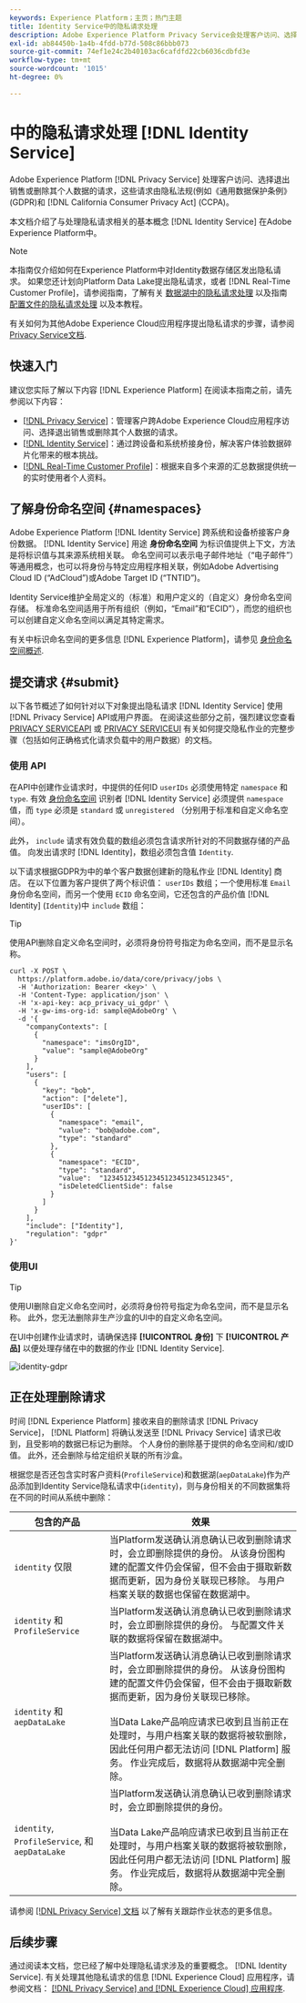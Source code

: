 ```yaml
---
keywords: Experience Platform；主页；热门主题
title: Identity Service中的隐私请求处理
description: Adobe Experience Platform Privacy Service会处理客户访问、选择退出销售或删除其个人数据的请求，如许多隐私法规所述。 本文档介绍了与处理Identity Service的隐私请求相关的基本概念。
exl-id: ab84450b-1a4b-4fdd-b77d-508c86bbb073
source-git-commit: 74ef1e24c2b40103ac6cafdfd22cb6036cdbfd3e
workflow-type: tm+mt
source-wordcount: '1015'
ht-degree: 0%

---
```


# 中的隐私请求处理 [!DNL Identity Service]

Adobe Experience Platform [!DNL Privacy Service] 处理客户访问、选择退出销售或删除其个人数据的请求，这些请求由隐私法规(例如《通用数据保护条例》(GDPR)和 [!DNL California Consumer Privacy Act] (CCPA)。

本文档介绍了与处理隐私请求相关的基本概念 [!DNL Identity Service] 在Adobe Experience Platform中。

>[!NOTE]
>
>本指南仅介绍如何在Experience Platform中对Identity数据存储区发出隐私请求。 如果您还计划向Platform Data Lake提出隐私请求，或者 [!DNL Real-Time Customer Profile]，请参阅指南，了解有关 [数据湖中的隐私请求处理](../catalog/privacy.md) 以及指南 [配置文件的隐私请求处理](../profile/privacy.md) 以及本教程。
>
>有关如何为其他Adobe Experience Cloud应用程序提出隐私请求的步骤，请参阅 [Privacy Service文档](../privacy-service/experience-cloud-apps.md).

## 快速入门

建议您实际了解以下内容 [!DNL Experience Platform] 在阅读本指南之前，请先参阅以下内容：

* [[!DNL Privacy Service]](../privacy-service/home.md)：管理客户跨Adobe Experience Cloud应用程序访问、选择退出销售或删除其个人数据的请求。
* [[!DNL Identity Service]](../identity-service/home.md)：通过跨设备和系统桥接身份，解决客户体验数据碎片化带来的根本挑战。
* [[!DNL Real-Time Customer Profile]](home.md)：根据来自多个来源的汇总数据提供统一的实时使用者个人资料。

## 了解身份命名空间 {#namespaces}

Adobe Experience Platform [!DNL Identity Service] 跨系统和设备桥接客户身份数据。 [!DNL Identity Service] 用途 **身份命名空间** 为标识值提供上下文，方法是将标识值与其来源系统相关联。 命名空间可以表示电子邮件地址（“电子邮件”）等通用概念，也可以将身份与特定应用程序相关联，例如Adobe Advertising Cloud ID (“AdCloud”)或Adobe Target ID (“TNTID”)。

Identity Service维护全局定义的（标准）和用户定义的（自定义）身份命名空间存储。 标准命名空间适用于所有组织（例如，“Email”和“ECID”），而您的组织也可以创建自定义命名空间以满足其特定需求。

有关中标识命名空间的更多信息 [!DNL Experience Platform]，请参见 [身份命名空间概述](../identity-service/namespaces.md).

## 提交请求 {#submit}

以下各节概述了如何针对以下对象提出隐私请求 [!DNL Identity Service] 使用 [!DNL Privacy Service] API或用户界面。 在阅读这些部分之前，强烈建议您查看 [PRIVACY SERVICEAPI](../privacy-service/api/getting-started.md) 或 [PRIVACY SERVICEUI](../privacy-service/ui/overview.md) 有关如何提交隐私作业的完整步骤（包括如何正确格式化请求负载中的用户数据）的文档。

### 使用 API

在API中创建作业请求时，中提供的任何ID `userIDs` 必须使用特定 `namespace` 和 `type`. 有效 [身份命名空间](#namespaces) 识别者 [!DNL Identity Service] 必须提供 `namespace` 值，而 `type` 必须是 `standard` 或 `unregistered` （分别用于标准和自定义命名空间）。

此外， `include` 请求有效负载的数组必须包含请求所针对的不同数据存储的产品值。 向发出请求时 [!DNL Identity]，数组必须包含值 `Identity`.

以下请求根据GDPR为中的单个客户数据创建新的隐私作业 [!DNL Identity] 商店。 在以下位置为客户提供了两个标识值： `userIDs` 数组；一个使用标准 `Email` 身份命名空间，而另一个使用 `ECID` 命名空间，它还包含的产品价值 [!DNL Identity] (`Identity`)中 `include` 数组：

>[!TIP]
>
>使用API删除自定义命名空间时，必须将身份符号指定为命名空间，而不是显示名称。

```shell
curl -X POST \
  https://platform.adobe.io/data/core/privacy/jobs \
  -H 'Authorization: Bearer <key>' \
  -H 'Content-Type: application/json' \
  -H 'x-api-key: acp_privacy_ui_gdpr' \
  -H 'x-gw-ims-org-id: sample@AdobeOrg' \
  -d '{
    "companyContexts": [
      {
        "namespace": "imsOrgID",
        "value": "sample@AdobeOrg"
      }
    ],
    "users": [
      {
        "key": "bob",
        "action": ["delete"],
        "userIDs": [
          {
            "namespace": "email",
            "value": "bob@adobe.com",
            "type": "standard"
          },
          {
            "namespace": "ECID",
            "type": "standard",
            "value":  "123451234512345123451234512345",
            "isDeletedClientSide": false
          }
        ]
      }
    ],
    "include": ["Identity"],
    "regulation": "gdpr"
}'
```

### 使用UI

>[!TIP]
>
>使用UI删除自定义命名空间时，必须将身份符号指定为命名空间，而不是显示名称。 此外，您无法删除非生产沙盒的UI中的自定义命名空间。

在UI中创建作业请求时，请确保选择 **[!UICONTROL 身份]** 下 **[!UICONTROL 产品]** 以便处理存储在中的数据的作业 [!DNL Identity Service].

![identity-gdpr](./images/identity-gdpr.png)

## 正在处理删除请求

时间 [!DNL Experience Platform] 接收来自的删除请求 [!DNL Privacy Service]， [!DNL Platform] 将确认发送至 [!DNL Privacy Service] 请求已收到，且受影响的数据已标记为删除。 个人身份的删除基于提供的命名空间和/或ID值。 此外，还会删除与给定组织关联的所有沙盒。

根据您是否还包含实时客户资料(`ProfileService`)和数据湖(`aepDataLake`)作为产品添加到Identity Service隐私请求中(`identity`)，则与身份相关的不同数据集将在不同的时间从系统中删除：

| 包含的产品 | 效果 |
| --- | --- |
| `identity` 仅限 | 当Platform发送确认消息确认已收到删除请求时，会立即删除提供的身份。 从该身份图构建的配置文件仍会保留，但不会由于摄取新数据而更新，因为身份关联现已移除。 与用户档案关联的数据也保留在数据湖中。 |
| `identity` 和 `ProfileService` | 当Platform发送确认消息确认已收到删除请求时，会立即删除提供的身份。 与配置文件关联的数据将保留在数据湖中。 |
| `identity` 和 `aepDataLake` | 当Platform发送确认消息确认已收到删除请求时，会立即删除提供的身份。 从该身份图构建的配置文件仍会保留，但不会由于摄取新数据而更新，因为身份关联现已移除。<br><br>当Data Lake产品响应请求已收到且当前正在处理时，与用户档案关联的数据将被软删除，因此任何用户都无法访问 [!DNL Platform] 服务。 作业完成后，数据将从数据湖中完全删除。 |
| `identity`, `ProfileService`, 和 `aepDataLake` | 当Platform发送确认消息确认已收到删除请求时，会立即删除提供的身份。<br><br>当Data Lake产品响应请求已收到且当前正在处理时，与用户档案关联的数据将被软删除，因此任何用户都无法访问 [!DNL Platform] 服务。 作业完成后，数据将从数据湖中完全删除。 |

请参阅 [[!DNL Privacy Service] 文档](../privacy-service/home.md#monitor) 以了解有关跟踪作业状态的更多信息。

## 后续步骤

通过阅读本文档，您已经了解中处理隐私请求涉及的重要概念。 [!DNL Identity Service]. 有关处理其他隐私请求的信息 [!DNL Experience Cloud] 应用程序，请参阅文档： [[!DNL Privacy Service] and [!DNL Experience Cloud] 应用程序](../privacy-service/experience-cloud-apps.md).
